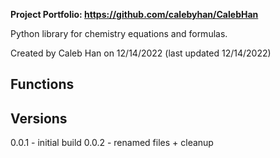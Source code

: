 **Project Portfolio: https://github.com/calebyhan/CalebHan** 

Python library for chemistry equations and formulas.

Created by Caleb Han on 12/14/2022 (last updated 12/14/2022)

## Functions

## Versions
0.0.1 - initial build
0.0.2 - renamed files + cleanup